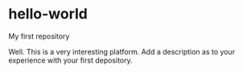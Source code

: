 # hello-world
My first repository

Well. This is a very interesting platform. Add a description as to your experience with your first depository.
